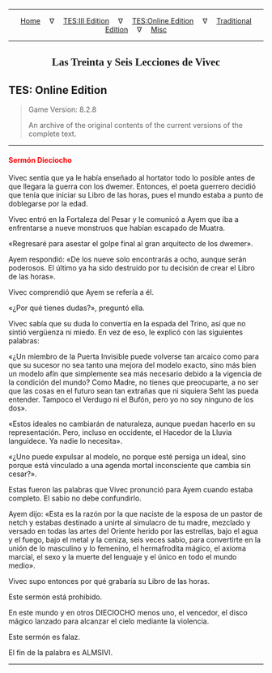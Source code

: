 
---

<!-- Jekyll Page Links -->

<center>
<a href="../../../../index.html">Home</a>
&emsp;&nabla;&emsp;
<a href="../../../index-tes3.html">TES:III Edition</a>
&emsp;&nabla;&emsp;
<a href="../../../index-teso.html">TES:Online Edition</a>
&emsp;&nabla;&emsp;
<a href="../../../index-traditional.html">Traditional Edition</a>
&emsp;&nabla;&emsp;
<a href="../../../index-misc.html">Misc</a>
</center>

<!-- Markdown Body Below: -->

---

<center>
<h2><span style="font-family:Georgia">Las Treinta y Seis Lecciones de Vivec</span></h2>
</center>

## TES: Online Edition

> Game Version: 8.2.8
>
> An archive of the original contents of the current versions of the complete text.

---

#### <span style="color:red">Sermón Dieciocho</span>

Vivec sentía que ya le había enseñado al hortator todo lo posible antes de que llegara la guerra con los dwemer. Entonces, el poeta guerrero decidió que tenía que iniciar su Libro de las horas, pues el mundo estaba a punto de doblegarse por la edad.

Vivec entró en la Fortaleza del Pesar y le comunicó a Ayem que iba a enfrentarse a nueve monstruos que habían escapado de Muatra.

«Regresaré para asestar el golpe final al gran arquitecto de los dwemer».

Ayem respondió: «De los nueve solo encontrarás a ocho, aunque serán poderosos. El último ya ha sido destruido por tu decisión de crear el Libro de las horas».

Vivec comprendió que Ayem se refería a él.

«¿Por qué tienes dudas?», preguntó ella.

Vivec sabía que su duda lo convertía en la espada del Trino, así que no sintió vergüenza ni miedo. En vez de eso, le explicó con las siguientes palabras:

«¿Un miembro de la Puerta Invisible puede volverse tan arcaico como para que su sucesor no sea tanto una mejora del modelo exacto, sino más bien un modelo afín que simplemente sea más necesario debido a la vigencia de la condición del mundo? Como Madre, no tienes que preocuparte, a no ser que las cosas en el futuro sean tan extrañas que ni siquiera Seht las pueda entender. Tampoco el Verdugo ni el Bufón, pero yo no soy ninguno de los dos».

«Estos ideales no cambiarán de naturaleza, aunque puedan hacerlo en su representación. Pero, incluso en occidente, el Hacedor de la Lluvia languidece. Ya nadie lo necesita».

«¿Uno puede expulsar al modelo, no porque esté persiga un ideal, sino porque está vinculado a una agenda mortal inconsciente que cambia sin cesar?».

Estas fueron las palabras que Vivec pronunció para Ayem cuando estaba completo. El sabio no debe confundirlo.

Ayem dijo: «Esta es la razón por la que naciste de la esposa de un pastor de netch y estabas destinado a unirte al simulacro de tu madre, mezclado y versado en todas las artes del Oriente herido por las estrellas, bajo el agua y el fuego, bajo el metal y la ceniza, seis veces sabio, para convertirte en la unión de lo masculino y lo femenino, el hermafrodita mágico, el axioma marcial, el sexo y la muerte del lenguaje y el único en todo el mundo medio».

Vivec supo entonces por qué grabaría su Libro de las horas.

Este sermón está prohibido.

En este mundo y en otros DIECIOCHO menos uno, el vencedor, el disco mágico lanzado para alcanzar el cielo mediante la violencia.

Este sermón es falaz.

El fin de la palabra es ALMSIVI.

---

